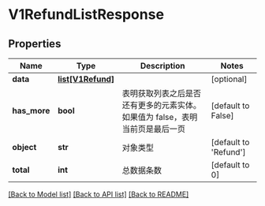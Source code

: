 # V1RefundListResponse

## Properties
Name | Type | Description | Notes
------------ | ------------- | ------------- | -------------
**data** | [**list[V1Refund]**](V1Refund.md) |  | [optional] 
**has_more** | **bool** | 表明获取列表之后是否还有更多的元素实体。如果值为 false，表明当前页是最后一页 | [default to False]
**object** | **str** | 对象类型 | [default to 'Refund']
**total** | **int** | 总数据条数 | [default to 0]

[[Back to Model list]](../README.md#documentation-for-models) [[Back to API list]](../README.md#documentation-for-api-endpoints) [[Back to README]](../README.md)



